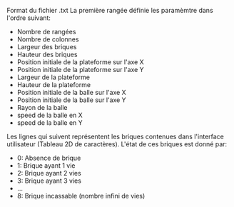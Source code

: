 Format du fichier .txt
La première rangée définie les paramèmtre dans l'ordre suivant:
- Nombre de rangées
- Nombre de colonnes
- Largeur des briques
- Hauteur des briques
- Position initiale de la plateforme sur l'axe X
- Position initiale de la plateforme sur l'axe Y
- Largeur de la plateforme
- Hauteur de la plateforme
- Position initiale de la balle sur l'axe X
- Position initiale de la balle sur l'axe Y
- Rayon de la balle
- speed de la balle en X
- speed de la balle en Y

Les lignes qui suivent représentent les briques contenues dans l'interface utilisateur (Tableau 2D de caractères).
L'état de ces briques est donné par:
- 0: Absence de brique
- 1: Brique ayant 1 vie
- 2: Brique ayant 2 vies
- 3: Brique ayant 3 vies
- ...
- 8: Brique incassable (nombre infini de vies)

